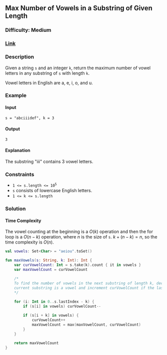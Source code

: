 ## Max Number of Vowels in a Substring of Given Length
### Difficulty: Medium
### [Link](https://leetcode.com/problems/maximum-number-of-vowels-in-a-substring-of-given-length/)

### Description

Given a string `s` and an integer `k`, return the maximum number of vowel letters in any substring of `s` with length `k`.

Vowel letters in English are a, e, i, o, and u.

### Example

#### Input
`s = "abciiidef", k = 3`

#### Output
`3`

#### Explanation

The substring "iii" contains 3 vowel letters.

### Constraints
- <code>1 <= s.length <= 10<sup>5</sup></code>
- `s` consists of lowercase English letters.
- `1 <= k <= s.length`

### Solution

#### Time Complexity

The vowel counting at the beginning is a $O(k)$ operation and then the for loop is a $O(n - k)$ operation, where $n$ is the size of `s`. $k + (n - k) = n$, so the time complexity is $O(n)$.

```kotlin
val vowels: Set<Char> = "aeiou".toSet()

fun maxVowels(s: String, k: Int): Int {
    var curVowelCount: Int = s.take(k).count { it in vowels }
    var maxVowelCount = curVowelCount

    /*
    To find the number of vowels in the next substring of length k, decrement curVowelCount if the 1st char of the
    current substring is a vowel and increment curVowelCount if the last char of the next substring is a vowel.
    */
    
    for (i: Int in 0..s.lastIndex - k) {
        if (s[i] in vowels) curVowelCount--

        if (s[i + k] in vowels) {
            curVowelCount++
            maxVowelCount = max(maxVowelCount, curVowelCount)
        }
    }
    
    return maxVowelCount
}
```